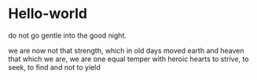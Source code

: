 # Hello-world
do not go gentle into the good night.

we are now not that strength, which in old days
moved earth and heaven
that which we are, we are
one equal temper with heroic hearts
to strive, to seek, to find
and not to yield
